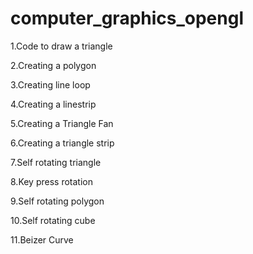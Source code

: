 # computer_graphics_opengl

1.Code to draw a triangle

2.Creating a polygon

3.Creating line loop

4.Creating a linestrip

5.Creating a Triangle Fan

6.Creating a triangle strip

7.Self rotating triangle

8.Key press rotation

9.Self rotating polygon

10.Self rotating cube

11.Beizer Curve
